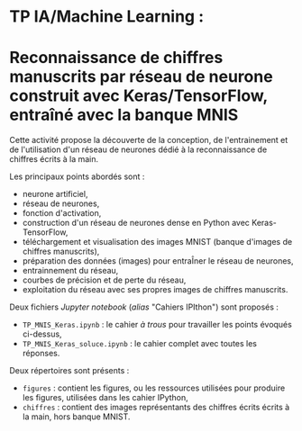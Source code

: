 # TP IA/Machine Learning :
# Reconnaissance de chiffres manuscrits par réseau de neurone construit avec Keras/TensorFlow, entraîné avec la banque MNIS

Cette activité propose la découverte de la conception, de l'entrainement et de l'utilisation d'un réseau de neurones dédié à la reconnaissance de chiffres écrits à la main.

Les principaux points abordés sont :
- neurone artificiel,
- réseau de neurones,
- fonction d'activation,
- construction d'un réseau de neurones dense en Python avec Keras-TensorFlow,
- téléchargement et visualisation des images MNIST (banque d'images de chiffres manuscrits),
- préparation des données (images) pour entraÎner le réseau de neurones,
- entrainnement du réseau,
- courbes de précision et de perte du réseau,
- exploitation du réseau avec ses propres images de chiffres manuscrits.

Deux fichiers *Jupyter notebook* (*alias* "Cahiers IPIthon") sont proposés :
- `TP_MNIS_Keras.ipynb` : le cahier *à trous* pour travailler les points évoqués ci-dessus,
- `TP_MNIS_Keras_soluce.ipynb` : le cahier complet avec toutes les réponses.

Deux répertoires sont présents :
- `figures` : contient les figures, ou les ressources utilisées pour produire les figures, utilisées dans les cahier IPython,
- `chiffres` : contient des images représentants des chiffres écrits écrits à la main, hors banque MNIST.
